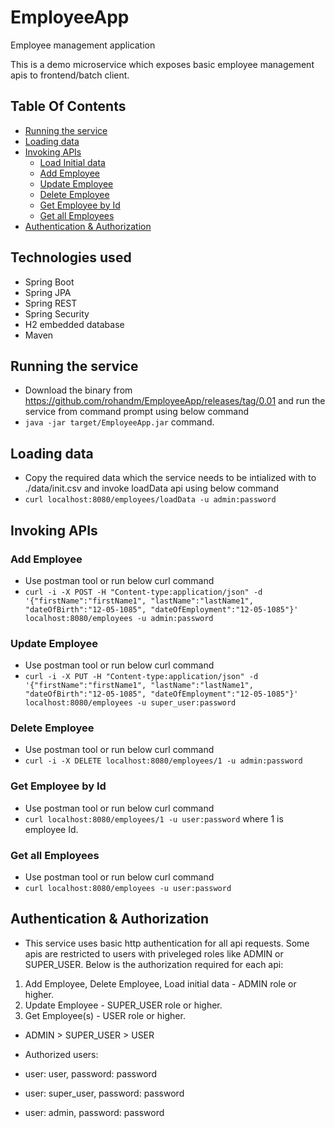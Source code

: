 # EmployeeApp
Employee management application

This is a demo microservice which exposes basic employee management apis to frontend/batch client.

## Table Of Contents
* [Running the service](#execute-app)
* [Loading data](#load-data)
* [Invoking APIs](#invoke-app)
  * [Load Initial data](#load-data)
  * [Add Employee](#add-emp)
  * [Update Employee](#update-emp)
  * [Delete Employee](#delete-emp)
  * [Get Employee by Id](#get-emp)
  * [Get all Employees](#get-all-emp)
* [Authentication & Authorization](#auth)

## <a name="tech"></a>Technologies used
  * Spring Boot
  * Spring JPA
  * Spring REST
  * Spring Security
  * H2 embedded database
  * Maven
## <a name="execute-app"></a>Running the service
  * Download the binary from https://github.com/rohandm/EmployeeApp/releases/tag/0.01 and run the service from command prompt using below command
  * `java -jar target/EmployeeApp.jar` command.
  
## <a name="load-data"></a>Loading data
  * Copy the required data which the service needs to be intialized with to ./data/init.csv and invoke loadData api using below command
  * `curl localhost:8080/employees/loadData -u admin:password`
## <a name="invoke-app"></a>Invoking APIs
  ### <a name="add-emp"></a>Add Employee
  * Use postman tool or run below curl command
  * `curl -i -X POST -H "Content-type:application/json" -d '{"firstName":"firstName1", "lastName":"lastName1", "dateOfBirth":"12-05-1085", "dateOfEmployment":"12-05-1085"}' localhost:8080/employees -u admin:password`
  
  ### <a name="update-emp"></a>Update Employee
  * Use postman tool or run below curl command
  * `curl -i -X PUT -H "Content-type:application/json" -d '{"firstName":"firstName1", "lastName":"lastName1", "dateOfBirth":"12-05-1085", "dateOfEmployment":"12-05-1085"}' localhost:8080/employees -u super_user:password`
  
  ### <a name="delete-emp"></a>Delete Employee
  * Use postman tool or run below curl command
  * `curl -i -X DELETE localhost:8080/employees/1 -u admin:password`
  
  ### <a name="get-emp"></a>Get Employee by Id
  * Use postman tool or run below curl command
  * `curl localhost:8080/employees/1 -u user:password` where 1 is employee Id.
  
  ### <a name="get-all-emp"></a>Get all Employees
  * Use postman tool or run below curl command
  * `curl localhost:8080/employees -u user:password`
  
 ## <a name="auth"></a>Authentication & Authorization
  * This service uses basic http authentication for all api requests. Some apis are restricted to users with priveleged roles like ADMIN or SUPER_USER. Below is the authorization required for each api:
  1) Add Employee, Delete Employee, Load initial data - ADMIN role or higher.
  2) Update Employee - SUPER_USER role or higher.
  3) Get Employee(s) - USER role or higher.
  * ADMIN > SUPER_USER > USER
  
  * Authorized users:
   * user: user, password: password 
   * user: super_user, password: password 
   * user: admin, password: password 


